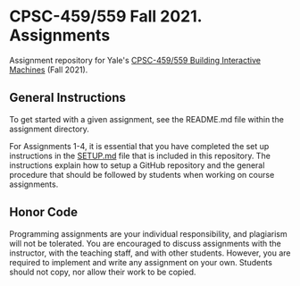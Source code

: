 # CPSC-459/559 Fall 2021. Assignments

Assignment repository for Yale's [CPSC-459/559 Building Interactive Machines](https://cpsc459-bim.gitlab.io/f21/) (Fall 2021).

## General Instructions

To get started with a given assignment, see the README.md file within the assignment directory. 

For Assignments 1-4, it is essential that you have completed the set up instructions in the [SETUP.md](SETUP.md) file that is included in this repository. The instructions explain how to setup a GitHub repository and the general procedure that should be followed by students when working on course assignments.

## Honor Code

Programming assignments are your individual responsibility, and plagiarism will not be tolerated. You are encouraged to discuss assignments with the instructor, 
with the teaching staff, and with other students. However, you are required to implement and write any assignment on your own. Students should not copy, nor allow their work to be copied.




